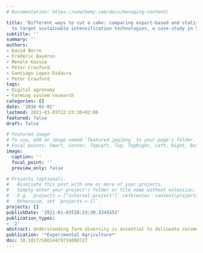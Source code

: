 ```yaml
---
# Documentation: https://wowchemy.com/docs/managing-content/

title: 'Different ways to cut a cake: comparing expert-based and statistical typologies
  to target sustainable intensification technologies, a case-study in Southern Ethiopia'
subtitle: ''
summary: ''
authors:
- David Berre
- Frédéric Baudron
- Menale Kassie
- Peter Craufurd
- Santiago Lopez-Ridaura
- Peter Craufurd
tags:
- Digital agronomy
- Farming system research
categories: []
date: '2016-01-01'
lastmod: 2021-01-03T22:23:30+02:00
featured: false
draft: false

# Featured image
# To use, add an image named `featured.jpg/png` to your page's folder.
# Focal points: Smart, Center, TopLeft, Top, TopRight, Left, Right, BottomLeft, Bottom, BottomRight.
image:
  caption: ''
  focal_point: ''
  preview_only: false

# Projects (optional).
#   Associate this post with one or more of your projects.
#   Simply enter your project's folder or file name without extension.
#   E.g. `projects = ["internal-project"]` references `content/project/deep-learning/index.md`.
#   Otherwise, set `projects = []`.
projects: []
publishDate: '2021-01-03T20:23:30.334555Z'
publication_types:
- '2'
abstract: Understanding farm diversity is essential to delineate recommendation domains for new technologies, but diversity is a subjective concept, and can be described differently depending on the way it is perceived. Historically, new technologies have been targeted primarily based on agro-ecological conditions, largely ignoring socioeconomic conditions. Based on 273 farm households' surveys in Ethiopia, we compare two approaches for the delineation of farm type recommendation domains for crop and livestock technologies; one based on expert knowledge and one based on statistical methods. The expert-based typology used a simple discriminant key for stakeholders in the field to define four farm types based on Tropical Livestock Unit, total cultivated surface and the ratio of these two indicators. This simple key took only a few minutes to make inferences about the potential of adoption of crop and livestock technologies. The PCA-HC analysis included a greater number of variables describing the farm (land use, household size, cattle, fertilizer, off-farm work, hiring labour, production). This analysis emphasized the multi-dimensional potential of such a statistical approach and, in principle, its usefulness to grasp the full complexity of farming systems to identify their needs in crop and livestock technologies. A sub-sampling approach was used to test the impact of data selection on the diversity represented in the statistical approach. Our results show that diversity structure is significantly impacted according to the choice of a sub-sample of 15 of the 20 variables available. This paper shows the complementarity of the two approaches and demonstrates the influence of data selection within large baseline data sets on the total diversity represented in the clusters identified.
publication: '*Experimental Agriculture*'
doi: 10.1017/S0014479716000727
---
```

